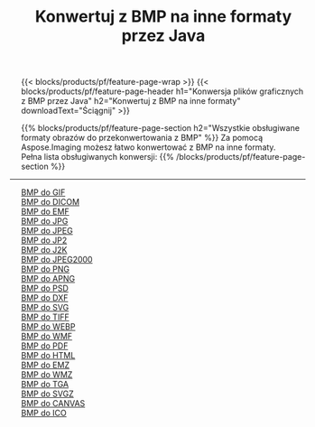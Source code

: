 ﻿---
title: Konwertuj z BMP na inne formaty przez Java 
weight: 3920
url: /pl/java/conversion/from/bmp 
lang: pl
langdirlevel: 2
locales: zh-hans,ja,it,ru,de,es,fr,nl,id,lt,pl,pt,vi,tr,ko,zh-hant,ar,hi,th,sv,cs,uk,he
description: Za pomocą Aspose.Imaging możesz łatwo konwertować z BMP na inne formaty
---

{{< blocks/products/pf/feature-page-wrap >}}
{{< blocks/products/pf/feature-page-header h1="Konwersja plików graficznych z BMP przez Java" h2="Konwertuj z BMP na inne formaty" downloadText="Ściągnij" >}}


{{% blocks/products/pf/feature-page-section  h2="Wszystkie obsługiwane formaty obrazów do przekonwertowania z BMP" %}}
Za pomocą Aspose.Imaging możesz łatwo konwertować z BMP na inne formaty.
<br/>
Pełna lista obsługiwanych konwersji:
{{% /blocks/products/pf/feature-page-section %}}
<div class="container-fluid productfamilypage bg-gray">
    <div class="convertypes bg-gray agp-content section">
        <div class="container">
		<hr style="margin-left:-20px;"/>
		<div class="row other-converters">
		    <div class='col-md-2 other-converter remove-lp remove-rp'><a href="/imaging/pl/java/conversion/bmp-to-gif" >BMP do GIF</a></div><div class='col-md-2 other-converter remove-lp remove-rp'><a href="/imaging/pl/java/conversion/bmp-to-dicom" >BMP do DICOM</a></div><div class='col-md-2 other-converter remove-lp remove-rp'><a href="/imaging/pl/java/conversion/bmp-to-emf" >BMP do EMF</a></div><div class='col-md-2 other-converter remove-lp remove-rp'><a href="/imaging/pl/java/conversion/bmp-to-jpg" >BMP do JPG</a></div><div class='col-md-2 other-converter remove-lp remove-rp'><a href="/imaging/pl/java/conversion/bmp-to-jpeg" >BMP do JPEG</a></div><div class='col-md-2 other-converter remove-lp remove-rp'><a href="/imaging/pl/java/conversion/bmp-to-jp2" >BMP do JP2</a></div><div class='col-md-2 other-converter remove-lp remove-rp'><a href="/imaging/pl/java/conversion/bmp-to-j2k" >BMP do J2K</a></div><div class='col-md-2 other-converter remove-lp remove-rp'><a href="/imaging/pl/java/conversion/bmp-to-jpeg2000" >BMP do JPEG2000</a></div><div class='col-md-2 other-converter remove-lp remove-rp'><a href="/imaging/pl/java/conversion/bmp-to-png" >BMP do PNG</a></div><div class='col-md-2 other-converter remove-lp remove-rp'><a href="/imaging/pl/java/conversion/bmp-to-apng" >BMP do APNG</a></div><div class='col-md-2 other-converter remove-lp remove-rp'><a href="/imaging/pl/java/conversion/bmp-to-psd" >BMP do PSD</a></div><div class='col-md-2 other-converter remove-lp remove-rp'><a href="/imaging/pl/java/conversion/bmp-to-dxf" >BMP do DXF</a></div><div class='col-md-2 other-converter remove-lp remove-rp'><a href="/imaging/pl/java/conversion/bmp-to-svg" >BMP do SVG</a></div><div class='col-md-2 other-converter remove-lp remove-rp'><a href="/imaging/pl/java/conversion/bmp-to-tiff" >BMP do TIFF</a></div><div class='col-md-2 other-converter remove-lp remove-rp'><a href="/imaging/pl/java/conversion/bmp-to-webp" >BMP do WEBP</a></div><div class='col-md-2 other-converter remove-lp remove-rp'><a href="/imaging/pl/java/conversion/bmp-to-wmf" >BMP do WMF</a></div><div class='col-md-2 other-converter remove-lp remove-rp'><a href="/imaging/pl/java/conversion/bmp-to-pdf" >BMP do PDF</a></div><div class='col-md-2 other-converter remove-lp remove-rp'><a href="/imaging/pl/java/conversion/bmp-to-html" >BMP do HTML</a></div><div class='col-md-2 other-converter remove-lp remove-rp'><a href="/imaging/pl/java/conversion/bmp-to-emz" >BMP do EMZ</a></div><div class='col-md-2 other-converter remove-lp remove-rp'><a href="/imaging/pl/java/conversion/bmp-to-wmz" >BMP do WMZ</a></div><div class='col-md-2 other-converter remove-lp remove-rp'><a href="/imaging/pl/java/conversion/bmp-to-tga" >BMP do TGA</a></div><div class='col-md-2 other-converter remove-lp remove-rp'><a href="/imaging/pl/java/conversion/bmp-to-svgz" >BMP do SVGZ</a></div><div class='col-md-2 other-converter remove-lp remove-rp'><a href="/imaging/pl/java/conversion/bmp-to-canvas" >BMP do CANVAS</a></div><div class='col-md-2 other-converter remove-lp remove-rp'><a href="/imaging/pl/java/conversion/bmp-to-ico" >BMP do ICO</a></div>
                </div>
        </div>
    </div>
</div>
<br/>

